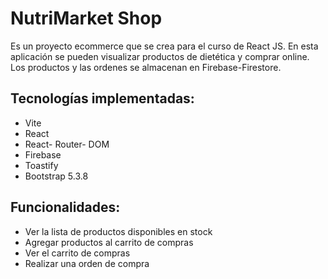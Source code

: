 # NutriMarket Shop
Es un proyecto ecommerce que se crea para el curso de React JS. En esta aplicación se pueden visualizar productos de dietética y comprar online. Los productos y las ordenes se almacenan en Firebase-Firestore.

## Tecnologías implementadas:
- Vite
- React
- React- Router- DOM
- Firebase
- Toastify
- Bootstrap 5.3.8

## Funcionalidades:
- Ver la lista de productos disponibles en stock
- Agregar productos al carrito de compras
- Ver el carrito de compras
- Realizar una orden de compra
